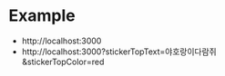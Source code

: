 # Example
- http://localhost:3000
- http://localhost:3000?stickerTopText=야호랑이다람쥐&stickerTopColor=red